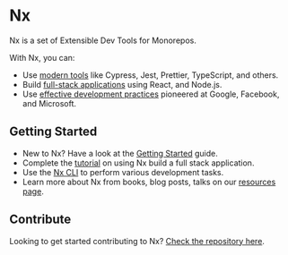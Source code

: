 # Nx

Nx is a set of Extensible Dev Tools for Monorepos.

With Nx, you can:

- Use [modern tools](/web/fundamentals/use-modern-tools) like Cypress, Jest, Prettier, TypeScript, and others.
- Build [full-stack applications](/web/fundamentals/build-full-stack-applications) using React, and Node.js.
- Use [effective development practices](/web/fundamentals/monorepos-automation) pioneered at Google, Facebook, and Microsoft.

## Getting Started

- New to Nx? Have a look at the [Getting Started](/web/getting-started/getting-started) guide.
- Complete the [tutorial](/web/tutorial/01-create-application) on using Nx build a full stack application.
- Use the [Nx CLI](/web/guides/cli) to perform various development tasks.
- Learn more about Nx from books, blog posts, talks on our [resources page](/web/getting-started/resources).

## Contribute

Looking to get started contributing to Nx? [Check the repository here](http://github.com/nrwl/nx).
